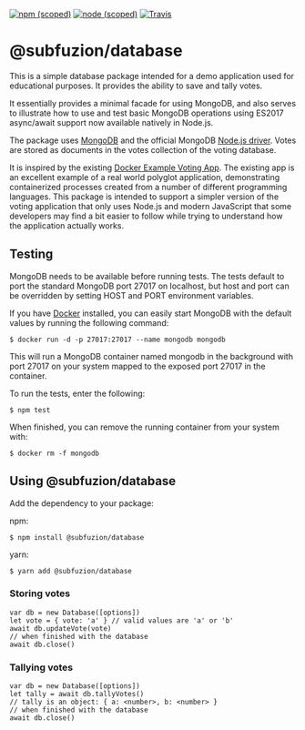 [![npm (scoped)](https://img.shields.io/npm/v/@subfuzion/database.svg)](@subfuzion/database)
[![node (scoped)](https://img.shields.io/node/v/@subfuzion/database.svg)](@subfuzion/database)
[![Travis](https://img.shields.io/travis/subfuzion/docker-voting-app-nodejs.svg)](https://travis-ci.org/subfuzion/docker-voting-app-nodejs)

# @subfuzion/database

This is a simple database package intended for a demo application used for
educational purposes. It provides the ability to save and tally votes. 

It essentially provides a minimal facade for using MongoDB, and also serves to
illustrate how to use and test basic MongoDB operations using ES2017 async/await support
now available natively in Node.js.

The package uses [MongoDB](https://www.mongodb.com/) and the official
MongoDB [Node.js driver](http://mongodb.github.io/node-mongodb-native/2.2).
Votes are stored as documents in the votes collection of the voting database.

It is inspired by the existing [Docker Example Voting App](https://github.com/dockersamples/example-voting-app).
The existing app is an excellent example of a real world polyglot application, demonstrating
containerized processes created from a number of different programming languages. This
package is intended to support a simpler version of the voting application that only
uses Node.js and modern JavaScript that some developers may find a bit easier to follow while
trying to understand how the application actually works.

## Testing

MongoDB needs to be available before running tests. The tests default to
port the standard MongoDB port 27017 on localhost, but host and port can be overridden by setting
HOST and PORT environment variables.

If you have [Docker](https://www.docker.com/) installed, you can easily
start MongoDB with the default values by running the following command:

    $ docker run -d -p 27017:27017 --name mongodb mongodb

This will run a MongoDB container named mongodb in the background with port 27017
on your system mapped to the exposed port 27017 in the container.

To run the tests, enter the following:

    $ npm test

When finished, you can remove the running container from your system with:

    $ docker rm -f mongodb

## Using @subfuzion/database

Add the dependency to your package:

npm:

    $ npm install @subfuzion/database

yarn:

    $ yarn add @subfuzion/database

### Storing votes

    var db = new Database([options])
    let vote = { vote: 'a' } // valid values are 'a' or 'b'
    await db.updateVote(vote)
    // when finished with the database
    await db.close()
 
### Tallying votes

    var db = new Database([options])
    let tally = await db.tallyVotes()
    // tally is an object: { a: <number>, b: <number> }
    // when finished with the database
    await db.close()

